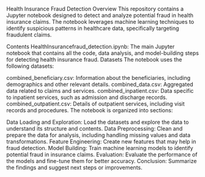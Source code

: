 Health Insurance Fraud Detection
Overview
This repository contains a Jupyter notebook designed to detect and analyze potential fraud in health insurance claims. The notebook leverages machine learning techniques to identify suspicious patterns in healthcare data, specifically targeting fraudulent claims.

Contents
HealthInsurancefraud_detection.ipynb: The main Jupyter notebook that contains all the code, data analysis, and model-building steps for detecting health insurance fraud.
Datasets
The notebook uses the following datasets:

combined_beneficiary.csv: Information about the beneficiaries, including demographics and other relevant details.
combined_data.csv: Aggregated data related to claims and services.
combined_inpatient.csv: Data specific to inpatient services, such as admission and discharge records.
combined_outpatient.csv: Details of outpatient services, including visit records and procedures.
The notebook is organized into sections:

Data Loading and Exploration: Load the datasets and explore the data to understand its structure and contents.
Data Preprocessing: Clean and prepare the data for analysis, including handling missing values and data transformations.
Feature Engineering: Create new features that may help in fraud detection.
Model Building: Train machine learning models to identify potential fraud in insurance claims.
Evaluation: Evaluate the performance of the models and fine-tune them for better accuracy.
Conclusion: Summarize the findings and suggest next steps or improvements.
 
